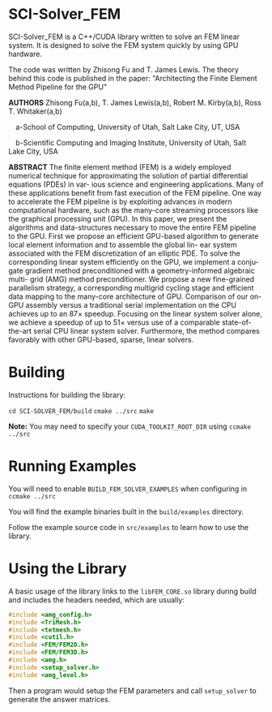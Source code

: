 SCI-Solver_FEM
==============

SCI-Solver_FEM is a C++/CUDA library written to solve an FEM linear system. It is designed to solve the FEM system quickly by using GPU hardware.

The code was written by Zhisong Fu and T. James Lewis. The theory behind this code is published in the paper:
"Architecting the Finite Element Method Pipeline for the GPU"

**AUTHORS** Zhisong Fu(a,b), T. James Lewis(a,b), Robert M. Kirby(a,b), Ross T. Whitaker(a,b)

`  `a-School of Computing, University of Utah, Salt Lake City, UT, USA

`  `b-Scientific Computing and Imaging Institute, University of Utah, Salt Lake City, USA

**ABSTRACT**
The finite element method (FEM) is a widely employed numerical technique
for approximating the solution of partial differential equations (PDEs) in var-
ious science and engineering applications. Many of these applications benefit
from fast execution of the FEM pipeline. One way to accelerate the FEM
pipeline is by exploiting advances in modern computational hardware, such as
the many-core streaming processors like the graphical processing unit (GPU).
In this paper, we present the algorithms and data-structures necessary to move
the entire FEM pipeline to the GPU. First we propose an efficient GPU-based
algorithm to generate local element information and to assemble the global lin-
ear system associated with the FEM discretization of an elliptic PDE. To solve
the corresponding linear system efficiently on the GPU, we implement a conju-
gate gradient method preconditioned with a geometry-informed algebraic multi-
grid (AMG) method preconditioner. We propose a new fine-grained parallelism
strategy, a corresponding multigrid cycling stage and efficient data mapping
to the many-core architecture of GPU. Comparison of our on-GPU assembly
versus a traditional serial implementation on the CPU achieves up to an 87×
speedup. Focusing on the linear system solver alone, we achieve a speedup of
up to 51× versus use of a comparable state-of-the-art serial CPU linear system
solver. Furthermore, the method compares favorably with other GPU-based,
sparse, linear solvers.

Building
==============
Instructions for building the library:

<code>cd SCI-SOLVER_FEM/build</code>
<code>cmake ../src</code>
<code>make</code>

**Note:** You may need to specify your <code>CUDA_TOOLKIT_ROOT_DIR</code> using <code>ccmake ../src</code>

Running Examples
==============

You will need to enable <code>BUILD_FEM_SOLVER_EXAMPLES</code> when configuring in <code>ccmake ../src</code>

You will find the example binaries built in the <code>build/examples</code> directory.

Follow the example source code in <code>src/examples</code> to learn how to use the library.

Using the Library
==============

A basic usage of the library links to the <code>libFEM_CORE.so</code> library during build and 
includes the headers needed, which are usually:

```c++
#include <amg_config.h>
#include <TriMesh.h>
#include <tetmesh.h>
#include <cutil.h>
#include <FEM/FEM2D.h>
#include <FEM/FEM3D.h>
#include <amg.h>
#include <setup_solver.h>
#include <amg_level.h>
```

Then a program would setup the FEM parameters and call <code>setup_solver</code> to generate
the answer matrices.
